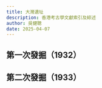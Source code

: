 ```yaml
---
title: 大灣遺址
description: 香港考古學文獻索引及綜述
author: 吳健聰
date: 2025-04-07
---
```


## 第一次發掘（1932）

## 第二次發掘（1933）